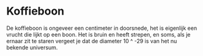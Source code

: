 # Koffieboon

De koffieboon is ongeveer een centimeter in doorsnede, het is eigenlijk een
vrucht die lijkt op een boon. Het is bruin en heeft strepen, en soms, als je
ernaar zit te staren vergeet je dat de diameter 10 ^ -29 is van het nu bekende
universum.
